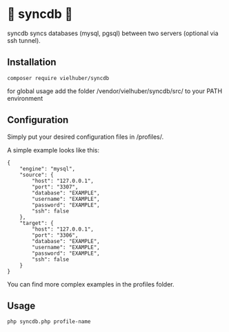 # 💖 syncdb 💖

syncdb syncs databases (mysql, pgsql) between two servers (optional via ssh tunnel).

## Installation

```
composer require vielhuber/syncdb
```
for global usage add the folder /vendor/vielhuber/syncdb/src/ to your PATH environment

## Configuration

Simply put your desired configuration files in /profiles/.

A simple example looks like this:

```
{
	"engine": "mysql",
	"source": {
		"host": "127.0.0.1",
		"port": "3307",
		"database": "EXAMPLE",
		"username": "EXAMPLE",
		"password": "EXAMPLE",
		"ssh": false
	},
	"target": {
		"host": "127.0.0.1",
		"port": "3306",
		"database": "EXAMPLE",
		"username": "EXAMPLE",
		"password": "EXAMPLE",
		"ssh": false
	}
}
```

You can find more complex examples in the profiles folder.

## Usage

```
php syncdb.php profile-name
```